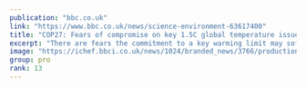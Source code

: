 ```yaml
---
publication: "bbc.co.uk"
link: "https://www.bbc.co.uk/news/science-environment-63617400"
title: "COP27: Fears of compromise on key 1.5C global temperature issue"
excerpt: "There are fears the commitment to a key warming limit may soften as nations seek agreement in Egypt."
image: "https://ichef.bbci.co.uk/news/1024/branded_news/3766/production/_127628141_cop27protest_index_getty.jpg"
group: pro
rank: 13
---
```

